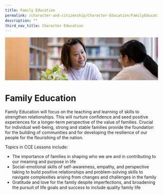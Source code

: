 ```yaml
---
title: Family Education
permalink: /character-and-citizenship/Character-Education/FamilyEducation/permalink/
description: ""
third_nav_title: Character Education
---
```

![](/images/CCE.jpg)

Family Education
================


Family Education will focus on the teaching and learning of skills to strengthen relationships. This will nurture confidence and seed positive experiences for a longer-term perspective of the value of families. Crucial for individual well-being, strong and stable families provide the foundation for the building of communities and for developing the resilience of our people for the flourishing of the nation.  
  
Topics in CCE Lessons include:  

*   The importance of families in shaping who we are and in contributing to our meaning and purpose in life
*   Social-emotional skills of self-awareness, empathy, and perspective taking to build positive relationships and problem-solving skills to navigate complexities arising from changes and challenges in the family
*   Gratitude and love for the family despite imperfections, and broadening the pursuit of life goals and success to include quality family life